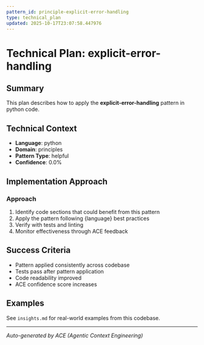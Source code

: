 ```yaml
---
pattern_id: principle-explicit-error-handling
type: technical_plan
updated: 2025-10-17T23:07:58.447976
---
```

# Technical Plan: explicit-error-handling

## Summary

This plan describes how to apply the **explicit-error-handling** pattern in python code.

## Technical Context

- **Language**: python
- **Domain**: principles
- **Pattern Type**: helpful
- **Confidence**: 0.0%

## Implementation Approach

### Approach

1. Identify code sections that could benefit from this pattern
2. Apply the pattern following {language} best practices
3. Verify with tests and linting
4. Monitor effectiveness through ACE feedback

## Success Criteria

- Pattern applied consistently across codebase
- Tests pass after pattern application
- Code readability improved
- ACE confidence score increases

## Examples

See `insights.md` for real-world examples from this codebase.

---

*Auto-generated by ACE (Agentic Context Engineering)*
